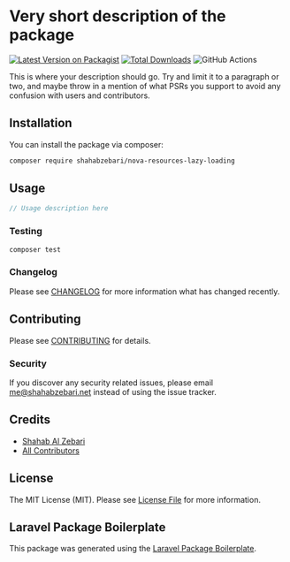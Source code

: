 # Very short description of the package

[![Latest Version on Packagist](https://img.shields.io/packagist/v/shahabzebari/nova-resources-lazy-loading.svg?style=flat-square)](https://packagist.org/packages/shahabzebari/nova-resources-lazy-loading)
[![Total Downloads](https://img.shields.io/packagist/dt/shahabzebari/nova-resources-lazy-loading.svg?style=flat-square)](https://packagist.org/packages/shahabzebari/nova-resources-lazy-loading)
![GitHub Actions](https://github.com/shahabzebari/nova-resources-lazy-loading/actions/workflows/main.yml/badge.svg)

This is where your description should go. Try and limit it to a paragraph or two, and maybe throw in a mention of what PSRs you support to avoid any confusion with users and contributors.

## Installation

You can install the package via composer:

```bash
composer require shahabzebari/nova-resources-lazy-loading
```

## Usage

```php
// Usage description here
```

### Testing

```bash
composer test
```

### Changelog

Please see [CHANGELOG](CHANGELOG.md) for more information what has changed recently.

## Contributing

Please see [CONTRIBUTING](CONTRIBUTING.md) for details.

### Security

If you discover any security related issues, please email me@shahabzebari.net instead of using the issue tracker.

## Credits

-   [Shahab Al Zebari](https://github.com/shahabzebari)
-   [All Contributors](../../contributors)

## License

The MIT License (MIT). Please see [License File](LICENSE.md) for more information.

## Laravel Package Boilerplate

This package was generated using the [Laravel Package Boilerplate](https://laravelpackageboilerplate.com).
